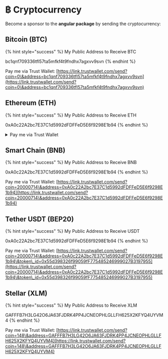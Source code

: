 # ฿ Cryptocurrency

Become a sponsor to the **angular package** by sending the cryptocurrency:

## Bitcoin (BTC)

{% hint style="success" %}
My Public Address to Receive BTC

bc1qnf709336tfl57ta5mfkf4t9fndhx7agxvv9svn
{% endhint %}

Pay me via Trust Wallet: [https://link.trustwallet.com/send?coin=0\&address=bc1qnf709336tfl57ta5mfkf4t9fndhx7agxvv9svn](https://link.trustwallet.com/send?coin=0\&address=bc1qnf709336tfl57ta5mfkf4t9fndhx7agxvv9svn)

## Ethereum (ETH)&#x20;

{% hint style="success" %}
My Public Address to Receive ETH

0xA0c22A2bc7E37C1d5992dFDFFeD5E6f9298E1b94
{% endhint %}

<details>

<summary>Pay me via Trust Wallet</summary>

[https://link.trustwallet.com/send?coin=60\&address=0xA0c22A2bc7E37C1d5992dFDFFeD5E6f9298E1b94](https://link.trustwallet.com/send?coin=60\&address=0xA0c22A2bc7E37C1d5992dFDFFeD5E6f9298E1b94)

</details>

## Smart Chain (BNB)

{% hint style="success" %}
My Public Address to Receive BNB

0xA0c22A2bc7E37C1d5992dFDFFeD5E6f9298E1b94
{% endhint %}

Pay me via Trust Wallet: [https://link.trustwallet.com/send?coin=20000714\&address=0xA0c22A2bc7E37C1d5992dFDFFeD5E6f9298E1b94](https://link.trustwallet.com/send?coin=20000714\&address=0xA0c22A2bc7E37C1d5992dFDFFeD5E6f9298E1b94)

## Tether USDT (BEP20)

{% hint style="success" %}
My Public Address to Receive USDT

0xA0c22A2bc7E37C1d5992dFDFFeD5E6f9298E1b94
{% endhint %}

Pay me via Trust Wallet: [https://link.trustwallet.com/send?coin=20000714\&address=0xA0c22A2bc7E37C1d5992dFDFFeD5E6f9298E1b94\&token\_id=0x55d398326f99059fF775485246999027B3197955](https://link.trustwallet.com/send?coin=20000714\&address=0xA0c22A2bc7E37C1d5992dFDFFeD5E6f9298E1b94\&token\_id=0x55d398326f99059fF775485246999027B3197955)

## Stellar (XLM)

{% hint style="success" %}
My Public Address to Receive XLM

GAFFFB7H3LG42O6JA63FJDRK4PP4JCNEOPHLGLLFH625X2KFYQ4UYVM4
{% endhint %}

Pay me via Trust Wallet: [https://link.trustwallet.com/send?coin=148\&address=GAFFFB7H3LG42O6JA63FJDRK4PP4JCNEOPHLGLLFH625X2KFYQ4UYVM4](https://link.trustwallet.com/send?coin=148\&address=GAFFFB7H3LG42O6JA63FJDRK4PP4JCNEOPHLGLLFH625X2KFYQ4UYVM4)
